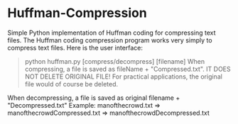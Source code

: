 Huffman-Compression
===================

Simple Python implementation of Huffman coding for compressing text files.
The Huffman coding compression program works very simply to compress text files.
Here is the user interface:
> python huffman.py [compress/decompress] [filename]
When compressing, a file is saved as fileName + "Compressed.txt".
IT DOES NOT DELETE ORIGINAL FILE! For practical applications, the original file would of course be deleted.

When decompressing, a file is saved as original filename + "Decompressed.txt"
Example: manofthecrowd.txt => manofthecrowdCompressed.txt => manofthecrowdDecompressed.txt